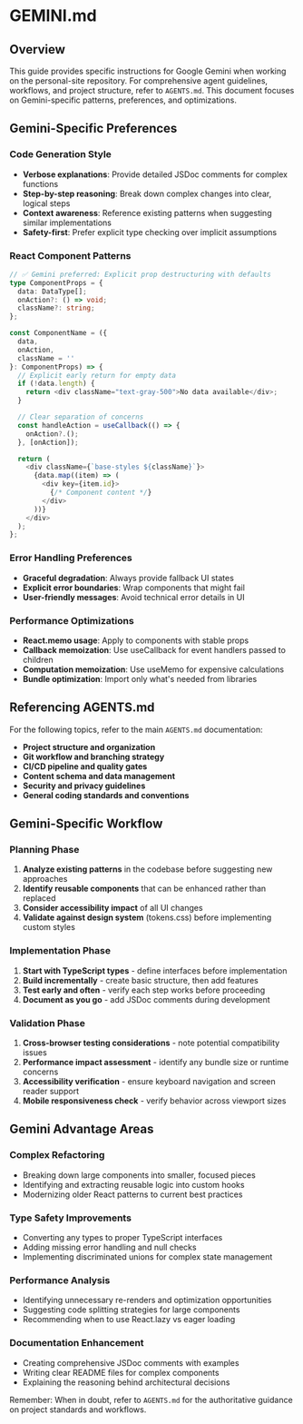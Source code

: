 # GEMINI.md

## Overview

This guide provides specific instructions for Google Gemini when working on the personal-site repository. For comprehensive agent guidelines, workflows, and project structure, refer to `AGENTS.md`. This document focuses on Gemini-specific patterns, preferences, and optimizations.

## Gemini-Specific Preferences

### Code Generation Style

- **Verbose explanations**: Provide detailed JSDoc comments for complex functions
- **Step-by-step reasoning**: Break down complex changes into clear, logical steps
- **Context awareness**: Reference existing patterns when suggesting similar implementations
- **Safety-first**: Prefer explicit type checking over implicit assumptions

### React Component Patterns

```typescript
// ✅ Gemini preferred: Explicit prop destructuring with defaults
type ComponentProps = {
  data: DataType[];
  onAction?: () => void;
  className?: string;
};

const ComponentName = ({
  data,
  onAction,
  className = ''
}: ComponentProps) => {
  // Explicit early return for empty data
  if (!data.length) {
    return <div className="text-gray-500">No data available</div>;
  }

  // Clear separation of concerns
  const handleAction = useCallback(() => {
    onAction?.();
  }, [onAction]);

  return (
    <div className={`base-styles ${className}`}>
      {data.map((item) => (
        <div key={item.id}>
          {/* Component content */}
        </div>
      ))}
    </div>
  );
};
```

### Error Handling Preferences

- **Graceful degradation**: Always provide fallback UI states
- **Explicit error boundaries**: Wrap components that might fail
- **User-friendly messages**: Avoid technical error details in UI

### Performance Optimizations

- **React.memo usage**: Apply to components with stable props
- **Callback memoization**: Use useCallback for event handlers passed to children
- **Computation memoization**: Use useMemo for expensive calculations
- **Bundle optimization**: Import only what's needed from libraries

## Referencing AGENTS.md

For the following topics, refer to the main `AGENTS.md` documentation:

- **Project structure and organization**
- **Git workflow and branching strategy**
- **CI/CD pipeline and quality gates**
- **Content schema and data management**
- **Security and privacy guidelines**
- **General coding standards and conventions**

## Gemini-Specific Workflow

### Planning Phase

1. **Analyze existing patterns** in the codebase before suggesting new approaches
2. **Identify reusable components** that can be enhanced rather than replaced
3. **Consider accessibility impact** of all UI changes
4. **Validate against design system** (tokens.css) before implementing custom styles

### Implementation Phase

1. **Start with TypeScript types** - define interfaces before implementation
2. **Build incrementally** - create basic structure, then add features
3. **Test early and often** - verify each step works before proceeding
4. **Document as you go** - add JSDoc comments during development

### Validation Phase

1. **Cross-browser testing considerations** - note potential compatibility issues
2. **Performance impact assessment** - identify any bundle size or runtime concerns
3. **Accessibility verification** - ensure keyboard navigation and screen reader support
4. **Mobile responsiveness check** - verify behavior across viewport sizes

## Gemini Advantage Areas

### Complex Refactoring

- Breaking down large components into smaller, focused pieces
- Identifying and extracting reusable logic into custom hooks
- Modernizing older React patterns to current best practices

### Type Safety Improvements

- Converting any types to proper TypeScript interfaces
- Adding missing error handling and null checks
- Implementing discriminated unions for complex state management

### Performance Analysis

- Identifying unnecessary re-renders and optimization opportunities
- Suggesting code splitting strategies for large components
- Recommending when to use React.lazy vs eager loading

### Documentation Enhancement

- Creating comprehensive JSDoc comments with examples
- Writing clear README files for complex components
- Explaining the reasoning behind architectural decisions

Remember: When in doubt, refer to `AGENTS.md` for the authoritative guidance on project standards and workflows.
